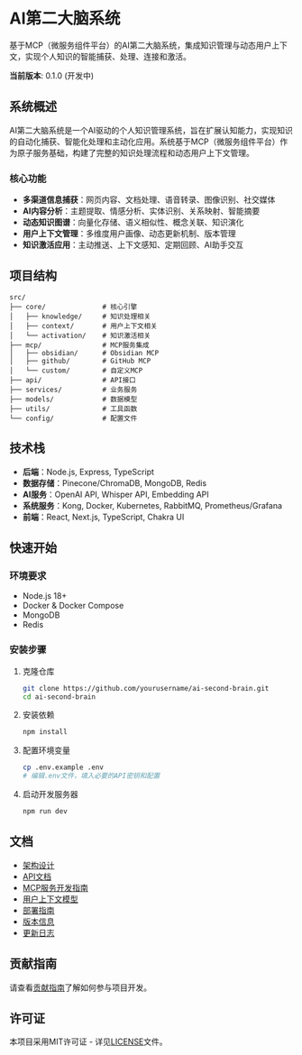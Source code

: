 # AI第二大脑系统

基于MCP（微服务组件平台）的AI第二大脑系统，集成知识管理与动态用户上下文，实现个人知识的智能捕获、处理、连接和激活。

**当前版本**: 0.1.0 (开发中)

## 系统概述

AI第二大脑系统是一个AI驱动的个人知识管理系统，旨在扩展认知能力，实现知识的自动化捕获、智能化处理和主动化应用。系统基于MCP（微服务组件平台）作为原子服务基础，构建了完整的知识处理流程和动态用户上下文管理。

### 核心功能

- **多渠道信息捕获**：网页内容、文档处理、语音转录、图像识别、社交媒体
- **AI内容分析**：主题提取、情感分析、实体识别、关系映射、智能摘要
- **动态知识图谱**：向量化存储、语义相似性、概念关联、知识演化
- **用户上下文管理**：多维度用户画像、动态更新机制、版本管理
- **知识激活应用**：主动推送、上下文感知、定期回顾、AI助手交互

## 项目结构

```
src/
├── core/              # 核心引擎
│   ├── knowledge/     # 知识处理相关
│   ├── context/       # 用户上下文相关
│   └── activation/    # 知识激活相关
├── mcp/               # MCP服务集成
│   ├── obsidian/      # Obsidian MCP
│   ├── github/        # GitHub MCP
│   └── custom/        # 自定义MCP
├── api/               # API接口
├── services/          # 业务服务
├── models/            # 数据模型
├── utils/             # 工具函数
└── config/            # 配置文件
```

## 技术栈

- **后端**：Node.js, Express, TypeScript
- **数据存储**：Pinecone/ChromaDB, MongoDB, Redis
- **AI服务**：OpenAI API, Whisper API, Embedding API
- **系统服务**：Kong, Docker, Kubernetes, RabbitMQ, Prometheus/Grafana
- **前端**：React, Next.js, TypeScript, Chakra UI

## 快速开始

### 环境要求

- Node.js 18+
- Docker & Docker Compose
- MongoDB
- Redis

### 安装步骤

1. 克隆仓库
   ```bash
   git clone https://github.com/yourusername/ai-second-brain.git
   cd ai-second-brain
   ```

2. 安装依赖
   ```bash
   npm install
   ```

3. 配置环境变量
   ```bash
   cp .env.example .env
   # 编辑.env文件，填入必要的API密钥和配置
   ```

4. 启动开发服务器
   ```bash
   npm run dev
   ```

## 文档

- [架构设计](./docs/architecture.md)
- [API文档](./docs/api.md)
- [MCP服务开发指南](./docs/mcp-development.md)
- [用户上下文模型](./docs/user-context-model.md)
- [部署指南](./docs/deployment.md)
- [版本信息](./VERSION.md)
- [更新日志](./CHANGELOG.md)

## 贡献指南

请查看[贡献指南](./CONTRIBUTING.md)了解如何参与项目开发。

## 许可证

本项目采用MIT许可证 - 详见[LICENSE](./LICENSE)文件。